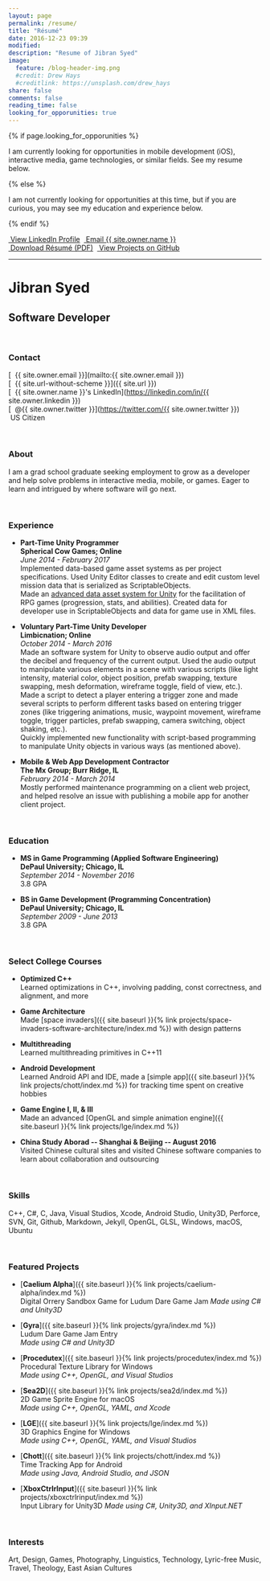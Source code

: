 ```yaml
---
layout: page
permalink: /resume/
title: "Résumé"
date: 2016-12-23 09:39
modified:
description: "Resume of Jibran Syed"
image:
  feature: /blog-header-img.png
  #credit: Drew Hays
  #creditlink: https://unsplash.com/drew_hays
share: false
comments: false
reading_time: false
looking_for_opporunities: true
---
```


{% if page.looking_for_opporunities %}

I am currently looking for opportunities in mobile development (iOS), interactive media, game technologies, or similar fields. See my resume below.

{% else %}

I am not currently looking for opportunities at this time, but if you are curious, you may see my education and experience below.

{% endif %}


<div style="display: flex;">
    <div markdown="0">
        <a href="https://linkedin.com/in/{{ site.owner.linkedin }}" class="btn">
            <i class="fa fa-lg fa-linkedin" aria-hidden="true"></i> &nbsp;View LinkedIn Profile
        </a>
    </div>&nbsp;&nbsp;
    <div markdown="0">
        <a href="mailto:{{ site.owner.email }}" class="btn">
            <i class="fa fa-lg fa-envelope" aria-hidden="true"></i> &nbsp;Email {{ site.owner.name }}
        </a>
    </div>
</div>
<div style="display: flex;">
    <div markdown="0">
        <a href="https://www.dropbox.com/s/jn5ozpopfrmhen7/JibranSyed_Resume.pdf" class="btn">
            <i class="fa fa-lg fa-file-pdf-o" aria-hidden="true"></i> &nbsp;Download Résumé (PDF)
        </a>
    </div>&nbsp;&nbsp;
    <div markdown="0">
        <a href="https://github.com/{{ site.owner.github }}?tab=repositories" class="btn">
            <i class="fa fa-lg fa-github" aria-hidden="true"></i> &nbsp;View Projects on GitHub
        </a>
    </div>
</div>


----------------------


# Jibran Syed

## Software Developer

<br/>  

### Contact

[<i class="fa fa-envelope" aria-hidden="true"></i> &nbsp;{{ site.owner.email }}](mailto:{{ site.owner.email }})  
[<i class="fa fa-home" aria-hidden="true"></i> &nbsp;{{ site.url-without-scheme }}]({{ site.url }})  
[<i class="fa fa-linkedin" aria-hidden="true"></i> &nbsp;{{ site.owner.name }}'s LinkedIn](https://linkedin.com/in/{{ site.owner.linkedin }})  
[<i class="fa fa-twitter" aria-hidden="true"></i> &nbsp;@{{ site.owner.twitter }}](https://twitter.com/{{ site.owner.twitter }})  
<i class="fa fa-flag" aria-hidden="true"></i> &nbsp;US Citizen

<br/>

### About

I am a grad school graduate seeking employment to grow as a developer and help solve problems in interactive media, mobile, or games. Eager to learn and intrigued by where software will go next.

<br/>

### Experience

- **Part-Time Unity Programmer**  
  **Spherical Cow Games; Online**  
  *June 2014 - February 2017*  
  Implemented data-based game asset systems as per project specifications.
  Used Unity Editor classes to create and edit custom level mission data that is serialized as ScriptableObjects.  
  Made an [advanced data asset system for Unity](https://github.com/JISyed/SphericalCow-UnityRpgData) for the facilitation of RPG games (progression, stats, and abilities). Created data for developer use in ScriptableObjects and data for game use in XML files.

 - **Voluntary Part-Time Unity Developer**  
   **Limbicnation; Online**  
   *October 2014 - March 2016*  
   Made an software system for Unity to observe audio output and offer the decibel and frequency of the current output. Used the audio output to manipulate various elements in a scene with various scripts (like light intensity, material color, object position, prefab swapping, texture swapping, mesh deformation, wireframe toggle, field of view, etc.).  
   Made a script to detect a player entering a trigger zone and made several scripts to perform different tasks based on entering trigger zones (like triggering animations, music, waypoint movement, wireframe toggle, trigger particles, prefab swapping, camera switching, object shaking, etc.).  
   Quickly implemented new functionality with script-based programming to manipulate Unity objects in various ways (as mentioned above).

 - **Mobile & Web App Development Contractor**  
   **The Mx Group; Burr Ridge, IL**  
   *February 2014 - March 2014*  
   Mostly performed maintenance programming on a client web project, and helped resolve an issue with publishing a mobile app for another client project.

<br/>

### Education

 - **MS in Game Programming (Applied Software Engineering)**  
   **DePaul University; Chicago, IL**  
   *September 2014 - November 2016*  
   3.8 GPA

 - **BS in Game Development (Programming Concentration)**  
   **DePaul University; Chicago, IL**  
   *September 2009 - June 2013*  
   3.8 GPA

<br/>

### Select College Courses

 - **Optimized C++**  
   Learned optimizations in C++, involving padding, const correctness, and alignment, and more

 - **Game Architecture**  
   Made [space invaders]({{ site.baseurl }}{% link projects/space-invaders-software-architecture/index.md %}) with design patterns

 - **Multithreading**  
   Learned multithreading primitives in C++11

 - **Android Development**  
   Learned Android API and IDE, made a [simple app]({{ site.baseurl }}{% link projects/chott/index.md %}) for tracking time spent on creative hobbies

 - **Game Engine I, II, & III**  
   Made an advanced [OpenGL and simple animation engine]({{ site.baseurl }}{% link projects/lge/index.md %})

 - **China Study Aborad -- Shanghai & Beijing -- August 2016**  
   Visited Chinese cultural sites and visited Chinese software companies to learn about collaboration and outsourcing

<br/>

### Skills

C++, C#, C, Java, Visual Studios, Xcode, Android Studio, Unity3D, Perforce, SVN, Git, Github, Markdown, Jekyll, OpenGL, GLSL, Windows, macOS, Ubuntu

<br/>

### Featured Projects

- [**Caelium Alpha**]({{ site.baseurl }}{% link projects/caelium-alpha/index.md %})  
  Digital Orrery Sandbox Game for Ludum Dare Game Jam
  *Made using C# and Unity3D*

 - [**Gyra**]({{ site.baseurl }}{% link projects/gyra/index.md %})  
   Ludum Dare Game Jam Entry  
   *Made using C# and Unity3D*

 - [**Procedutex**]({{ site.baseurl }}{% link projects/procedutex/index.md %})  
   Procedural Texture Library for Windows  
   *Made using C++, OpenGL, and Visual Studios*

 - [**Sea2D**]({{ site.baseurl }}{% link projects/sea2d/index.md %})  
   2D Game Sprite Engine for macOS  
   *Made using C++, OpenGL, YAML, and Xcode*

 - [**LGE**]({{ site.baseurl }}{% link projects/lge/index.md %})  
   3D Graphics Engine for Windows  
   *Made using C++, OpenGL, YAML, and Visual Studios*

 - [**Chott**]({{ site.baseurl }}{% link projects/chott/index.md %})  
   Time Tracking App for Android  
   *Made using Java, Android Studio, and JSON*

 - [**XboxCtrlrInput**]({{ site.baseurl }}{% link projects/xboxctrlrinput/index.md %})  
   Input Library for Unity3D
   *Made using C#, Unity3D, and XInput.NET*

<br/>

### Interests

Art, Design, Games, Photography, Linguistics, Technology, Lyric-free Music, Travel, Theology,  East Asian Cultures
